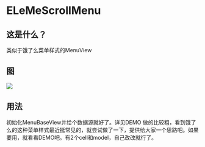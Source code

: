 # ELeMeScrollMenu

## 这是什么？
 类似于饿了么菜单样式的MenuView

## 图

![](http://a1.qpic.cn/psb?/V14AvX772n81LZ/lcyWKOb4vZUtzqxdzfGFWejFO6l9DaSLo5xJP1A4RS0!/b/dGsBAAAAAAAA&bo=gAJyBAAAAAADB9Y!&rf=viewer_4)

## 用法
   初始化MenuBaseView并给个数据源就好了。详见DEMO 
    做的比较粗，看到饿了么的这种菜单样式最近挺常见的，就尝试做了一下，提供给大家一个思路吧。如果要用，就看看DEMO吧。有2个cell和model，自己改改就行了。

